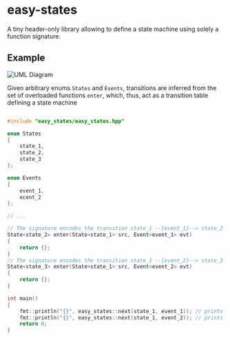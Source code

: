 # easy-states

A tiny header-only library allowing to define a state machine using solely a function signature.

## Example

![UML Diagram](https://www.plantuml.com/plantuml/png/SoWkIImgAStDuG8oIb8Lm6Iy8GhFY8iBAgoWgsi74rImKaWjIyqh0Ih6b3M6oG8rEwJcfG0j0000)


Given arbitrary enums `States` and `Events`, transitions are inferred from the set of overloaded functions `enter`, which, thus, act as a transition table defining a state machine


```cpp

#include "easy_states/easy_states.hpp"

enum States
{
    state_1,
    state_2,
    state_3
};

enum Events
{
    event_1,
    ecent_2
};

// ...

// The signature encodes the transition state_1 --[event_1]--> state_2
State<state_2> enter(State<state_1> src, Event<event_1> evt)
{
    return {};
}
// The signature encodes the transition state_1 --[event_2]--> state_3
State<state_3> enter(State<state_1> src, Event<event_2> evt)
{
    return {};
}

int main()
{
    fmt::println("{}", easy_states::next(state_1, event_1)); // prints state_2
    fmt::println("{}", easy_states::next(state_1, event_2)); // prints state_3
    return 0;
}
```
